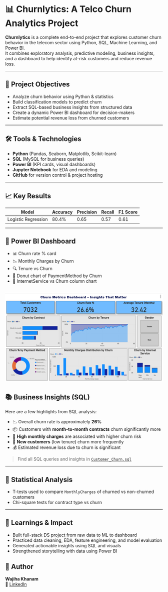 # 📊 Churnlytics: A Telco Churn Analytics Project

**Churnlytics** is a complete end-to-end project that explores customer churn behavior in the telecom sector using Python, SQL, Machine Learning, and Power BI.  
It combines exploratory analysis, predictive modeling, business insights, and a dashboard to help identify at-risk customers and reduce revenue loss.

---

## 🚀 Project Objectives

- Analyze churn behavior using Python & statistics
- Build classification models to predict churn
- Extract SQL-based business insights from structured data
- Create a dynamic Power BI dashboard for decision-makers
- Estimate potential revenue loss from churned customers

---

## 🛠️ Tools & Technologies

- **Python** (Pandas, Seaborn, Matplotlib, Scikit-learn)
- **SQL** (MySQL for business queries)
- **Power BI** (KPI cards, visual dashboards)
- **Jupyter Notebook** for EDA and modeling
- **GitHub** for version control & project hosting

---

## 📈 Key Results

| Model               | Accuracy | Precision | Recall | F1 Score |
|---------------------|----------|-----------|--------|----------|
| Logistic Regression | 80.4%    | 0.65      | 0.57   | 0.61     |


---

## 📌 Power BI Dashboard

- 📊 Churn rate % card
- 📉 Monthly Charges by Churn
- 🔍 Tenure vs Churn
- 🍩 Donut chart of PaymentMethod by Churn
- 📶 InternetService vs Churn column chart

![Dashboard Preview](churn_dashboard.png)
---

## 📚 Business Insights (SQL)

Here are a few highlights from SQL analysis:

- 📉 Overall churn rate is approximately **26%**
- 📦 Customers with **month-to-month contracts** churn significantly more
- 💸 **High monthly charges** are associated with higher churn risk
- 👥 **New customers** (low tenure) churn more frequently
- 💰 Estimated revenue loss due to churn is significant

> Find all SQL queries and insights in [`Customer_Churn.sql`](Customer_Churn.sql)

---

## 🧪 Statistical Analysis

- T-tests used to compare `MonthlyCharges` of churned vs non-churned customers
- Chi-square tests for contract type vs churn

---

## 🧠 Learnings & Impact

- Built full-stack DS project from raw data to ML to dashboard
- Practiced data cleaning, EDA, feature engineering, and model evaluation
- Generated actionable insights using SQL and visuals
- Strengthened storytelling with data using Power BI



## 👤 Author

**Wajiha Khanam**  
🔗 [LinkedIn](https://www.linkedin.com/in/wajiha-khanam)
